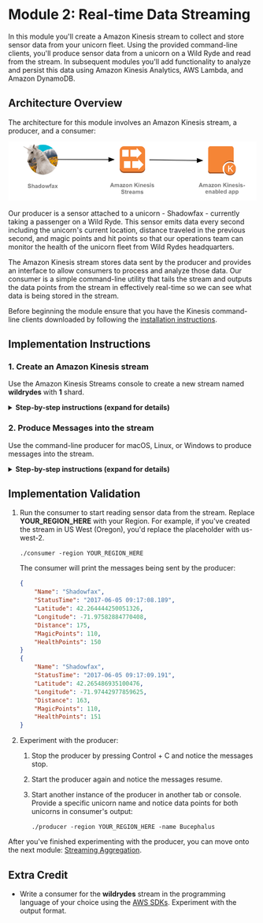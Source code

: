 # Module 2: Real-time Data Streaming

In this module you'll create a Amazon Kinesis stream to collect and store sensor data from your unicorn fleet. Using the provided command-line clients, you'll produce sensor data from a unicorn on a Wild Ryde and read from the stream. In subsequent modules you'll add functionality to analyze and persist this data using Amazon Kinesis Analytics, AWS Lambda, and Amazon DynamoDB.

## Architecture Overview

The architecture for this module involves an Amazon Kinesis stream, a producer, and a consumer:

<kbd>![Architecture](../images/data-streaming-architecture.png)</kbd>

Our producer is a sensor attached to a unicorn - Shadowfax - currently taking a passenger on a Wild Ryde. This sensor emits data every second including the unicorn's current location, distance traveled in the previous second, and magic points and hit points so that our operations team can monitor the health of the unicorn fleet from Wild Rydes headquarters.

The Amazon Kinesis stream stores data sent by the producer  and provides an interface to allow consumers to process and analyze those data. Our consumer is a simple command-line utility that tails the stream and outputs the data points from the stream in effectively real-time so we can see what data is being stored in the stream.

Before beginning the module ensure that you have the Kinesis command-line clients downloaded by following the [installation instructions][client-installation].

## Implementation Instructions

### 1. Create an Amazon Kinesis stream

Use the Amazon Kinesis Streams console to create a new stream named **wildrydes** with **1** shard.

<details>
<summary><strong>Step-by-step instructions (expand for details)</strong></summary><p>

1. From the AWS Console click **Services** then select **Kinesis** under Analytics.

1. Click **Go to Streams**.

1. Click **Create stream**.

1. Enter `wildrydes` into **Stream name** and `1` into **Number of shards**, then click **Create stream**.

1. Within 60 seconds, your stream will be **ACTIVE** and ready to store real-time streaming data.

	<kbd>![Stream created screenshot](../images/data-streaming-stream-created.png)</kbd>

</p></details>

### 2. Produce Messages into the stream

Use the command-line producer for macOS, Linux, or Windows to produce messages into the stream.

<details>
<summary><strong>Step-by-step instructions (expand for details)</strong></summary><p>

1. Run the producer to start emiting sensor data to the stream. Replace **YOUR\_REGION\_HERE** with your Region. For example, if you've created the stream in US West (Oregon), you'd replace the placeholder with us-west-2.

	```console
	./producer -region YOUR_REGION_HERE
	```

	The producer emits a message a second to the stream and prints a period to the screen.

	```console
	$ ./producer -region us-east-1
	..................................................
	```

1. In the Amazon Kinesis Streams console, click on **wildrydes** and click on the **Monitoring** tab.

1. After several minutes, you will see the **Put Record (success count)** graph begin to record a single put a second:

	<kbd>![Put Record graph screenshot](../images/data-streaming-put-records.png)</kbd>

</p></details>

## Implementation Validation

1. Run the consumer to start reading sensor data from the stream. Replace **YOUR\_REGION\_HERE** with your Region. For example, if you've created the stream in US West (Oregon), you'd replace the placeholder with us-west-2.

	```console
	./consumer -region YOUR_REGION_HERE
	```

	The consumer will print the messages being sent by the producer:

	```json
	{
	    "Name": "Shadowfax",
	    "StatusTime": "2017-06-05 09:17:08.189",
	    "Latitude": 42.264444250051326,
	    "Longitude": -71.97582884770408,
	    "Distance": 175,
	    "MagicPoints": 110,
	    "HealthPoints": 150
	}
	{
	    "Name": "Shadowfax",
	    "StatusTime": "2017-06-05 09:17:09.191",
	    "Latitude": 42.265486935100476,
	    "Longitude": -71.97442977859625,
	    "Distance": 163,
	    "MagicPoints": 110,
	    "HealthPoints": 151
	}
	```

1. Experiment with the producer:

	1. Stop the producer by pressing Control + C and notice the messages stop.

	1. Start the producer again and notice the messages resume.

	1. Start another instance of the producer in another tab or console. Provide a specific unicorn name and notice data points for both unicorns in consumer's output:

		```console
		./producer -region YOUR_REGION_HERE -name Bucephalus
		```

After you've finished experimenting with the producer, you can move onto the next module: [Streaming Aggregation][streaming-aggregation-module].

## Extra Credit

- Write a consumer for the **wildrydes** stream in the programming language of your choice using the [AWS SDKs][sdks]. Experiment with the output format.

[sdks]: https://aws.amazon.com/tools/
[streaming-aggregation-module]: ../3_StreamingAggregation/README.md
[client-installation]: ../README.md#kinesis-command-line-clients
